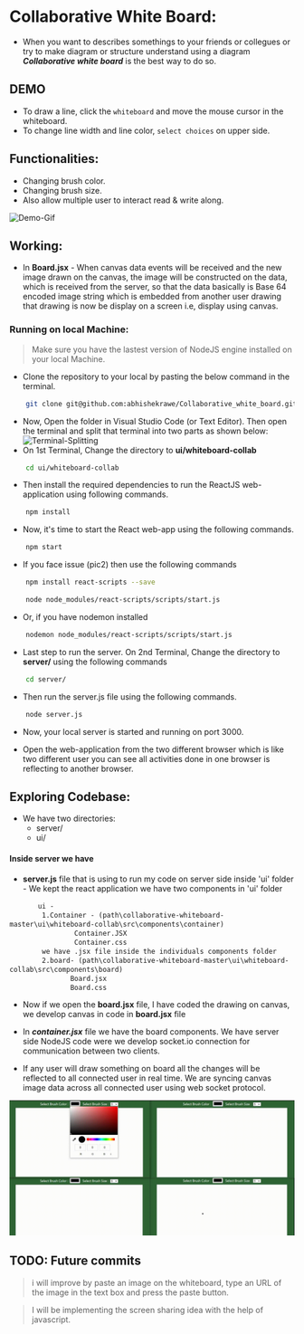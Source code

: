 # Collaborative White Board:

- When you want to describes somethings to your friends or collegues or try to make diagram or structure understand using a diagram **_Collaborative white board_** is the best way to do so.

## DEMO

- To draw a line, click the `whiteboard` and move the mouse cursor in the whiteboard.
- To change line width and line color, `select choices` on upper side.

## Functionalities:

- Changing brush color.
- Changing brush size.
- Also allow multiple user to interact read & write along.

![Demo-Gif](preview/demo-video.gif)

## Working:

- In **Board.jsx** - When canvas data events will be received and the new image drawn on the canvas, the image will be constructed on the data, which is received from the server, so that the data basically is Base 64 encoded image string which is embedded from another user drawing that drawing is now be display on a screen i.e, display using canvas.

### Running on local Machine:

> Make sure you have the lastest version of NodeJS engine installed on your local Machine.

- Clone the repository to your local by pasting the below command in the terminal.

```bash
    git clone git@github.com:abhishekrawe/Collaborative_white_board.git
```

- Now, Open the folder in Visual Studio Code (or Text Editor). Then open the terminal and split that terminal into two parts as shown below:
  ![Terminal-Splitting](preview/terminal.gif)
- On 1st Terminal, Change the directory to **ui/whiteboard-collab**

```bash
    cd ui/whiteboard-collab
```

- Then install the required dependencies to run the ReactJS web-application using following commands.

```bash
    npm install
```

- Now, it's time to start the React web-app using the following commands.

```bash
    npm start
```

- If you face issue (pic2) then use the following commands

```bash
    npm install react-scripts --save
```

```bash
    node node_modules/react-scripts/scripts/start.js
```

- Or, if you have nodemon installed

```bash
    nodemon node_modules/react-scripts/scripts/start.js
```

- Last step to run the server. On 2nd Terminal, Change the directory to **server/** using the following commands

```bash
    cd server/
```

- Then run the server.js file using the following commands.

```bash
    node server.js
```

- Now, your local server is started and running on port 3000.

- Open the web-application from the two different browser which is like two different user you can see all activities done in one browser is reflecting to another browser.

## Exploring Codebase:

- We have two directories:
  - server/
  - ui/

#### Inside server we have

- **server.js** file that is using to run my code on server side inside 'ui' folder - We kept the react application we have two components in 'ui' folder

```
       ui -
        1.Container - (path\collaborative-whiteboard-master\ui\whiteboard-collab\src\components\container)
                Container.JSX
                Container.css
        we have .jsx file inside the individuals components folder
        2.board- (path\collaborative-whiteboard-master\ui\whiteboard-collab\src\components\board)
               Board.jsx
               Board.css
```

- Now if we open the **board.jsx** file, I have coded the drawing on canvas, we develop canvas in code in **board.jsx** file

- In **_container.jsx_** file we have the board components. We have server side NodeJS code were we develop socket.io connection for communication between two clients.

- If any user will draw something on board all the changes will be reflected to all connected user in real time. We are syncing canvas image data across all connected user using web socket protocol.

![white](preview/white.gif)

## TODO: Future commits

> i will improve by paste an image on the whiteboard, type an URL of the image in the text box and press the paste button.

> I will be implementing the screen sharing idea with the help of javascript.
